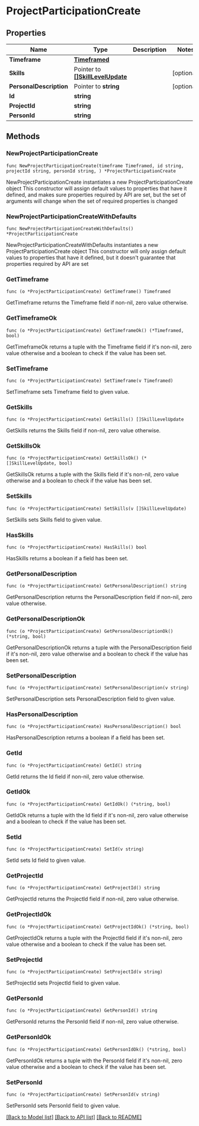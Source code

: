 # ProjectParticipationCreate

## Properties

Name | Type | Description | Notes
------------ | ------------- | ------------- | -------------
**Timeframe** | [**Timeframed**](Timeframed.md) |  | 
**Skills** | Pointer to [**[]SkillLevelUpdate**](SkillLevelUpdate.md) |  | [optional] 
**PersonalDescription** | Pointer to **string** |  | [optional] 
**Id** | **string** |  | 
**ProjectId** | **string** |  | 
**PersonId** | **string** |  | 

## Methods

### NewProjectParticipationCreate

`func NewProjectParticipationCreate(timeframe Timeframed, id string, projectId string, personId string, ) *ProjectParticipationCreate`

NewProjectParticipationCreate instantiates a new ProjectParticipationCreate object
This constructor will assign default values to properties that have it defined,
and makes sure properties required by API are set, but the set of arguments
will change when the set of required properties is changed

### NewProjectParticipationCreateWithDefaults

`func NewProjectParticipationCreateWithDefaults() *ProjectParticipationCreate`

NewProjectParticipationCreateWithDefaults instantiates a new ProjectParticipationCreate object
This constructor will only assign default values to properties that have it defined,
but it doesn't guarantee that properties required by API are set

### GetTimeframe

`func (o *ProjectParticipationCreate) GetTimeframe() Timeframed`

GetTimeframe returns the Timeframe field if non-nil, zero value otherwise.

### GetTimeframeOk

`func (o *ProjectParticipationCreate) GetTimeframeOk() (*Timeframed, bool)`

GetTimeframeOk returns a tuple with the Timeframe field if it's non-nil, zero value otherwise
and a boolean to check if the value has been set.

### SetTimeframe

`func (o *ProjectParticipationCreate) SetTimeframe(v Timeframed)`

SetTimeframe sets Timeframe field to given value.


### GetSkills

`func (o *ProjectParticipationCreate) GetSkills() []SkillLevelUpdate`

GetSkills returns the Skills field if non-nil, zero value otherwise.

### GetSkillsOk

`func (o *ProjectParticipationCreate) GetSkillsOk() (*[]SkillLevelUpdate, bool)`

GetSkillsOk returns a tuple with the Skills field if it's non-nil, zero value otherwise
and a boolean to check if the value has been set.

### SetSkills

`func (o *ProjectParticipationCreate) SetSkills(v []SkillLevelUpdate)`

SetSkills sets Skills field to given value.

### HasSkills

`func (o *ProjectParticipationCreate) HasSkills() bool`

HasSkills returns a boolean if a field has been set.

### GetPersonalDescription

`func (o *ProjectParticipationCreate) GetPersonalDescription() string`

GetPersonalDescription returns the PersonalDescription field if non-nil, zero value otherwise.

### GetPersonalDescriptionOk

`func (o *ProjectParticipationCreate) GetPersonalDescriptionOk() (*string, bool)`

GetPersonalDescriptionOk returns a tuple with the PersonalDescription field if it's non-nil, zero value otherwise
and a boolean to check if the value has been set.

### SetPersonalDescription

`func (o *ProjectParticipationCreate) SetPersonalDescription(v string)`

SetPersonalDescription sets PersonalDescription field to given value.

### HasPersonalDescription

`func (o *ProjectParticipationCreate) HasPersonalDescription() bool`

HasPersonalDescription returns a boolean if a field has been set.

### GetId

`func (o *ProjectParticipationCreate) GetId() string`

GetId returns the Id field if non-nil, zero value otherwise.

### GetIdOk

`func (o *ProjectParticipationCreate) GetIdOk() (*string, bool)`

GetIdOk returns a tuple with the Id field if it's non-nil, zero value otherwise
and a boolean to check if the value has been set.

### SetId

`func (o *ProjectParticipationCreate) SetId(v string)`

SetId sets Id field to given value.


### GetProjectId

`func (o *ProjectParticipationCreate) GetProjectId() string`

GetProjectId returns the ProjectId field if non-nil, zero value otherwise.

### GetProjectIdOk

`func (o *ProjectParticipationCreate) GetProjectIdOk() (*string, bool)`

GetProjectIdOk returns a tuple with the ProjectId field if it's non-nil, zero value otherwise
and a boolean to check if the value has been set.

### SetProjectId

`func (o *ProjectParticipationCreate) SetProjectId(v string)`

SetProjectId sets ProjectId field to given value.


### GetPersonId

`func (o *ProjectParticipationCreate) GetPersonId() string`

GetPersonId returns the PersonId field if non-nil, zero value otherwise.

### GetPersonIdOk

`func (o *ProjectParticipationCreate) GetPersonIdOk() (*string, bool)`

GetPersonIdOk returns a tuple with the PersonId field if it's non-nil, zero value otherwise
and a boolean to check if the value has been set.

### SetPersonId

`func (o *ProjectParticipationCreate) SetPersonId(v string)`

SetPersonId sets PersonId field to given value.



[[Back to Model list]](../README.md#documentation-for-models) [[Back to API list]](../README.md#documentation-for-api-endpoints) [[Back to README]](../README.md)


